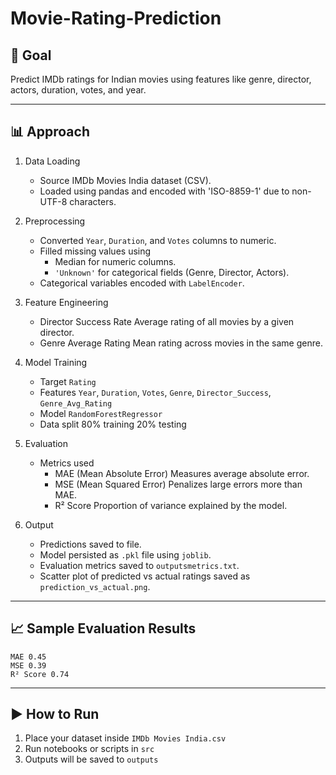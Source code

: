 # Movie-Rating-Prediction

## 📌 Goal
Predict IMDb ratings for Indian movies using features like genre, director, actors, duration, votes, and year.

---

## 📊 Approach

1. Data Loading
   - Source IMDb Movies India dataset (CSV).
   - Loaded using pandas and encoded with 'ISO-8859-1' due to non-UTF-8 characters.

2. Preprocessing
   - Converted `Year`, `Duration`, and `Votes` columns to numeric.
   - Filled missing values using
     - Median for numeric columns.
     - `'Unknown'` for categorical fields (Genre, Director, Actors).
   - Categorical variables encoded with `LabelEncoder`.

3. Feature Engineering
   - Director Success Rate Average rating of all movies by a given director.
   - Genre Average Rating Mean rating across movies in the same genre.

4. Model Training
   - Target `Rating`
   - Features `Year`, `Duration`, `Votes`, `Genre`, `Director_Success`, `Genre_Avg_Rating`
   - Model `RandomForestRegressor`
   - Data split 80% training  20% testing

5. Evaluation
   - Metrics used
     - MAE (Mean Absolute Error) Measures average absolute error.
     - MSE (Mean Squared Error) Penalizes large errors more than MAE.
     - R² Score Proportion of variance explained by the model.

6. Output
   - Predictions saved to file.
   - Model persisted as `.pkl` file using `joblib`.
   - Evaluation metrics saved to `outputsmetrics.txt`.
   - Scatter plot of predicted vs actual ratings saved as `prediction_vs_actual.png`.

---

## 📈 Sample Evaluation Results
```
MAE 0.45
MSE 0.39
R² Score 0.74
```

---

## ▶️ How to Run

1. Place your dataset inside `IMDb Movies India.csv`
2. Run notebooks or scripts in `src`
3. Outputs will be saved to `outputs`
